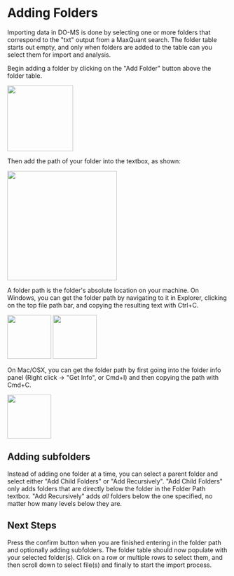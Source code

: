 # Adding Folders

Importing data in DO-MS is done by selecting one or more folders that correspond to the "txt" output from a MaxQuant search. The folder table starts out empty, and only when folders are added to the table can you select them for import and analysis.

Begin adding a folder by clicking on the "Add Folder" button above the folder table.

<img src="https://github.com/SlavovLab/DO-MS/raw/master/documentation/images/do-ms-add-folder-btn.png" height="150">

Then add the path of your folder into the textbox, as shown:

<img src="https://github.com/SlavovLab/DO-MS/raw/master/documentation/images/do-ms-enter-path.png" height="250">

A folder path is the folder's absolute location on your machine. On Windows, you can get the folder path by navigating to it in Explorer, clicking on the top file path bar, and copying the resulting text with Ctrl+C.

<img src="https://github.com/SlavovLab/DO-MS/raw/master/documentation/images/do-ms-windows-path-before.png" height="100">
<img src="https://github.com/SlavovLab/DO-MS/raw/master/documentation/images/do-ms-windows-path-after.png" height="100">

On Mac/OSX, you can get the folder path by first going into the folder info panel (Right click -> "Get Info", or Cmd+I) and then copying the path with Cmd+C.

<img src="https://github.com/SlavovLab/DO-MS/raw/master/documentation/images/do-ms-osx-folder-info.png" height="100">

## Adding subfolders

Instead of adding one folder at a time, you can select a parent folder and select either "Add Child Folders" or "Add Recursively". "Add Child Folders" only adds folders that are directly below the folder in the Folder Path textbox. "Add Recursively" adds *all* folders below the one specified, no matter how many levels below they are.

## Next Steps

Press the confirm button when you are finished entering in the folder path and optionally adding subfolders. The folder table should now populate with your selected folder(s). Click on a row or multiple rows to select them, and then scroll down to select file(s) and finally to start the import process.